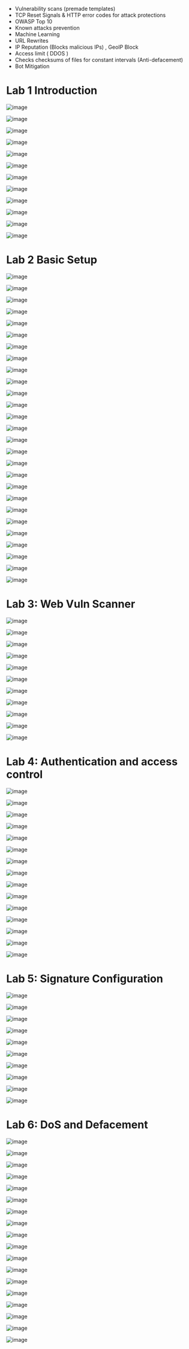 * Vulnerability scans (premade templates)
* TCP Reset Signals & HTTP error codes for attack protections
* OWASP Top 10
* Known attacks prevention
* Machine Learning
* URL Rewrites
* IP Reputation (Blocks malicious IPs) , GeoIP Block
* Access limit ( DDOS )
* Checks checksums of files for constant intervals (Anti-defacement)
* Bot Mitigation


# Lab 1 Introduction
![image](https://github.com/tousif13/Cyber_Security/assets/33444140/f2a7aa3e-28ed-485d-a667-82c5a568f734)

![image](https://github.com/tousif13/Cyber_Security/assets/33444140/4bcf38b8-b1a5-4765-b437-5279565c514c)

![image](https://github.com/tousif13/Cyber_Security/assets/33444140/db3eae46-1080-4eec-86c5-0e1b9e3bd24d)

![image](https://github.com/tousif13/Cyber_Security/assets/33444140/1c5d9b11-7702-4511-9177-048d2bc14a6f)

![image](https://github.com/tousif13/Cyber_Security/assets/33444140/c61fc9f1-9427-4f5b-9a99-bf5d02b69776)

![image](https://github.com/tousif13/Cyber_Security/assets/33444140/708d9d71-abd6-4e3a-a0fc-6eae204555ce)

![image](https://github.com/tousif13/Cyber_Security/assets/33444140/00dc1900-9361-40b4-a3d0-4fffa929082e)

![image](https://github.com/tousif13/Cyber_Security/assets/33444140/e6b5614b-e7fc-46d1-95d7-71bb414dac34)

![image](https://github.com/tousif13/Cyber_Security/assets/33444140/ed346eb2-53f1-4c99-b17d-326eb7d1dd71)

![image](https://github.com/tousif13/Cyber_Security/assets/33444140/0b2562d4-0f8e-4105-82e5-65beeb1493d7)

![image](https://github.com/tousif13/Cyber_Security/assets/33444140/6d32c426-b941-487d-bf5c-835508e2a5cd)

![image](https://github.com/tousif13/Cyber_Security/assets/33444140/915dc90d-442e-4cf6-aa2a-796bbcf0ea1e)

# Lab 2 Basic Setup

![image](https://github.com/tousif13/Cyber_Security/assets/33444140/816a729d-7bd1-44ab-8f2d-dc00e535e8d1)

![image](https://github.com/tousif13/Cyber_Security/assets/33444140/d1c7eeaa-5fed-47ba-ab54-9f949c720dff)

![image](https://github.com/tousif13/Cyber_Security/assets/33444140/bb6e4fa7-47f3-47b5-8c68-30f668d80db5)

![image](https://github.com/tousif13/Cyber_Security/assets/33444140/a434b374-e738-4e1b-8f27-af29ff478d00)

![image](https://github.com/tousif13/Cyber_Security/assets/33444140/ee949a81-e2b1-492a-91b5-f17bf5f1a554)

![image](https://github.com/tousif13/Cyber_Security/assets/33444140/5bb6d56b-4e50-44f7-87c3-a54fb08928a8)

![image](https://github.com/tousif13/Cyber_Security/assets/33444140/7352ccbc-fc62-43a7-85c0-a2d601fa13ef)

![image](https://github.com/tousif13/Cyber_Security/assets/33444140/84b3ce11-6839-42af-99ad-47ee6db81379)

![image](https://github.com/tousif13/Cyber_Security/assets/33444140/52023032-c7e2-4c6a-998c-e9aa36649000)

![image](https://github.com/tousif13/Cyber_Security/assets/33444140/4a027049-34f6-4998-aa2c-49cd41472bc7)

![image](https://github.com/tousif13/Cyber_Security/assets/33444140/30657b8b-d57a-429b-96d4-e7658d4ed508)

![image](https://github.com/tousif13/Cyber_Security/assets/33444140/41b199d2-9969-423a-aa9b-5b6770605956)

![image](https://github.com/tousif13/Cyber_Security/assets/33444140/cec2abc3-5405-4b9a-8133-a4374d8a0e24)

![image](https://github.com/tousif13/Cyber_Security/assets/33444140/1649ab87-994d-4cb9-babc-9d95b67e616b)

![image](https://github.com/tousif13/Cyber_Security/assets/33444140/59c189f5-da03-40d9-ad89-fee11105a291)

![image](https://github.com/tousif13/Cyber_Security/assets/33444140/e49af04f-ef0a-421a-a957-bb6a7ca9b98b)

![image](https://github.com/tousif13/Cyber_Security/assets/33444140/72c276ac-b094-4ebb-94a7-9c5cc150430f)

![image](https://github.com/tousif13/Cyber_Security/assets/33444140/e6e69214-68c6-4710-99e5-9cb75b8e798b)

![image](https://github.com/tousif13/Cyber_Security/assets/33444140/cce687c3-11d5-4964-9328-840fd01fb82a)

![image](https://github.com/tousif13/Cyber_Security/assets/33444140/619ac589-161e-4dd3-9b73-9f09e859a465)

![image](https://github.com/tousif13/Cyber_Security/assets/33444140/a4c43a14-49e3-4a66-a848-71dcaf58cc05)

![image](https://github.com/tousif13/Cyber_Security/assets/33444140/1acc15b7-d800-4c87-ae72-ee06ac96d51d)

![image](https://github.com/tousif13/Cyber_Security/assets/33444140/b35d7ae5-c69a-443d-9ecc-45ec6c9f3493)

![image](https://github.com/tousif13/Cyber_Security/assets/33444140/61ddc84a-18a3-4134-9a80-8ae11e69757e)

![image](https://github.com/tousif13/Cyber_Security/assets/33444140/cf541eb7-8ab7-475c-95db-1df4c6c66201)

![image](https://github.com/tousif13/Cyber_Security/assets/33444140/46c6d724-8f67-4e17-8192-21d1abc819e4)

![image](https://github.com/tousif13/Cyber_Security/assets/33444140/a52f2c19-e857-4853-a6a2-dd4de5bea1ca)

# Lab 3: Web Vuln Scanner

![image](https://github.com/tousif13/Cyber_Security/assets/33444140/9501c264-15d4-458d-b319-3f4a7d100def)

![image](https://github.com/tousif13/Cyber_Security/assets/33444140/2c9396c6-9cf9-4b72-a9ff-71762ffb18b0)

![image](https://github.com/tousif13/Cyber_Security/assets/33444140/7b4f46d9-26ca-43e7-8d53-dc6c30a7474f)

![image](https://github.com/tousif13/Cyber_Security/assets/33444140/3604b247-298c-4dfd-9e9c-ee643523e1c3)

![image](https://github.com/tousif13/Cyber_Security/assets/33444140/f23e59b5-19c3-45b9-b72a-60203d7c7fd8)

![image](https://github.com/tousif13/Cyber_Security/assets/33444140/ca9a1492-dda4-4676-a4d3-19fc2b83c10f)

![image](https://github.com/tousif13/Cyber_Security/assets/33444140/8c35596d-798e-4f28-b4e3-f68365bc1cd0)

![image](https://github.com/tousif13/Cyber_Security/assets/33444140/7e5a8301-c46a-4c3a-af9a-3c513454db07)

![image](https://github.com/tousif13/Cyber_Security/assets/33444140/2a521d14-e09e-4c82-a8d8-c770071160e1)

![image](https://github.com/tousif13/Cyber_Security/assets/33444140/01a1321a-6b02-4a9c-a078-b8b30586f93d)

![image](https://github.com/tousif13/Cyber_Security/assets/33444140/c47eb0e5-c3ec-49ee-a928-10025fc72102)

# Lab 4: Authentication and access control

![image](https://github.com/tousif13/Cyber_Security/assets/33444140/8e053584-61aa-4b12-872c-36df91bc3c45)

![image](https://github.com/tousif13/Cyber_Security/assets/33444140/7c4dc18f-6058-44ad-8619-b7504ad03edf)

![image](https://github.com/tousif13/Cyber_Security/assets/33444140/30120169-8632-491a-9cd8-bef0c1ccee26)

![image](https://github.com/tousif13/Cyber_Security/assets/33444140/b529149a-944a-408f-aa22-9c340eda3f9f)

![image](https://github.com/tousif13/Cyber_Security/assets/33444140/3ba0e81c-a390-4a32-8990-52b11fa8743e)

![image](https://github.com/tousif13/Cyber_Security/assets/33444140/9daacfc3-71af-4d22-b414-568754520876)

![image](https://github.com/tousif13/Cyber_Security/assets/33444140/ec6f6db6-d856-4393-adc3-d4a367af07dd)

![image](https://github.com/tousif13/Cyber_Security/assets/33444140/725a914b-ab12-4967-8e62-1bd6849f1f35)

![image](https://github.com/tousif13/Cyber_Security/assets/33444140/96aeb886-bcbc-4a6a-961a-3ab17c0fadf6)

![image](https://github.com/tousif13/Cyber_Security/assets/33444140/83790115-3e86-4e19-a0d1-a6be3f0abaf3)

![image](https://github.com/tousif13/Cyber_Security/assets/33444140/69411433-5815-48c1-9310-df7d5d11d265)

![image](https://github.com/tousif13/Cyber_Security/assets/33444140/d85d4652-4429-4c8e-850b-93a26f9f9e69)

![image](https://github.com/tousif13/Cyber_Security/assets/33444140/2302304a-d1ec-4a64-bf77-0fa817a783a1)

![image](https://github.com/tousif13/Cyber_Security/assets/33444140/0f640ee6-61a9-4eb0-8210-dda99cf44209)

![image](https://github.com/tousif13/Cyber_Security/assets/33444140/c4752d45-675a-488a-be33-f4402b692058)

# Lab 5: Signature Configuration

![image](https://github.com/tousif13/Cyber_Security/assets/33444140/81ee031e-662f-415a-8d9a-5f13600660f6)

![image](https://github.com/tousif13/Cyber_Security/assets/33444140/41b3008b-cd1f-48e1-9971-3964e07a7768)

![image](https://github.com/tousif13/Cyber_Security/assets/33444140/b4acb273-78b4-405a-8b07-119ca194cdc1)

![image](https://github.com/tousif13/Cyber_Security/assets/33444140/ceac9fe0-660b-4357-b0b1-de507b45a724)

![image](https://github.com/tousif13/Cyber_Security/assets/33444140/a65a02c2-0bf4-4f22-b661-9ecccc31a277)

![image](https://github.com/tousif13/Cyber_Security/assets/33444140/e06fcaeb-b92d-4680-ab33-0eab36db16a5)

![image](https://github.com/tousif13/Cyber_Security/assets/33444140/35704802-be88-49ff-adc6-c8f984706059)

![image](https://github.com/tousif13/Cyber_Security/assets/33444140/a4ce7e89-687f-45cd-8a3b-1f13b334d543)

![image](https://github.com/tousif13/Cyber_Security/assets/33444140/8d7c68a2-f7e7-4e76-a9c2-de4d197ece1c)

![image](https://github.com/tousif13/Cyber_Security/assets/33444140/3f55522d-8f00-432d-9d31-a75b2b621ba3)

# Lab 6: DoS and Defacement

![image](https://github.com/tousif13/Cyber_Security/assets/33444140/2462a004-92e4-4ce7-a330-e49f6e7979b9)

![image](https://github.com/tousif13/Cyber_Security/assets/33444140/822e7bb5-4cf4-449b-b0af-5d91ea5a0825)

![image](https://github.com/tousif13/Cyber_Security/assets/33444140/e592f36a-a074-4f55-88df-0b9520c92f6a)

![image](https://github.com/tousif13/Cyber_Security/assets/33444140/1ec63c6f-a034-43ee-94ee-62b8874927ed)

![image](https://github.com/tousif13/Cyber_Security/assets/33444140/a780878c-d31b-4659-a3a5-6abf48720547)

![image](https://github.com/tousif13/Cyber_Security/assets/33444140/c979ae59-4fcf-4900-b857-5a22605a8054)

![image](https://github.com/tousif13/Cyber_Security/assets/33444140/3d81d4cf-ba4a-45ef-88ed-6dbb8f76ed1d)

![image](https://github.com/tousif13/Cyber_Security/assets/33444140/16711cad-ed9c-49dc-81f4-66bb53709ba7)

![image](https://github.com/tousif13/Cyber_Security/assets/33444140/04ccc0ac-f8ac-41cf-84aa-6c39bc60c2c7)

![image](https://github.com/tousif13/Cyber_Security/assets/33444140/8de38719-e439-4ad3-8ba7-cebcf844ff88)

![image](https://github.com/tousif13/Cyber_Security/assets/33444140/6b51acc4-cf88-40ae-a642-fa53f6737a5c)

![image](https://github.com/tousif13/Cyber_Security/assets/33444140/9f15c0a7-eee3-40cf-9e49-edf39fd0334d)

![image](https://github.com/tousif13/Cyber_Security/assets/33444140/7c037749-a40e-4437-a3df-6c4fc15a655e)

![image](https://github.com/tousif13/Cyber_Security/assets/33444140/50728955-09e6-4b29-802c-f5dd83bab122)

![image](https://github.com/tousif13/Cyber_Security/assets/33444140/59c267e4-fcd9-4280-b241-d776d16ec3eb)

![image](https://github.com/tousif13/Cyber_Security/assets/33444140/724bb562-89a7-445e-8d6e-1fa3a17cbe64)

![image](https://github.com/tousif13/Cyber_Security/assets/33444140/42613697-d99d-4599-8772-dd902312b8fd)

![image](https://github.com/tousif13/Cyber_Security/assets/33444140/0dfc00ae-92d4-4c5b-bd7b-dc981cd80043)

